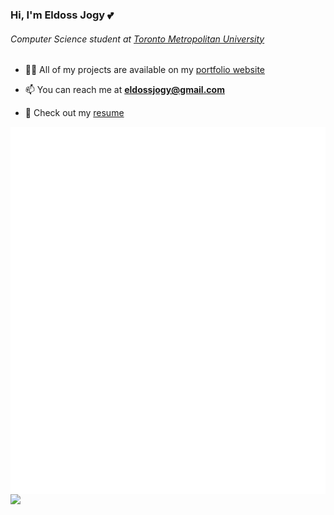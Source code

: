 <h3>Hi, I'm Eldoss Jogy 💕</ h3>
<h6>Computer Science student at <a href="https://tmucscu.com/">Toronto Metropolitan University</a></h6>

- 👨‍💻 All of my projects are available on my [portfolio website](https://eldossjogy.vercel.app/)

- 📫 You can reach me at **eldossjogy@gmail.com**

- 📄 Check out my [resume](https://drive.google.com/file/d/1nK7pxzWxFHdeME1gL8tshvS2yO6MFpMe/preview)

<img align='left' src="https://github.com/eldossjogy/stats/blob/master/generated/overview.svg#gh-dark-mode-only" />
<img align='center' src="https://github.com/eldossjogy/stats/blob/master/generated/languages.svg#gh-dark-mode-only" />
<img  src="https://komarev.com/ghpvc/?username=eldossjogy&label=Profile%20views&color=336cbe&style=flat"/>
